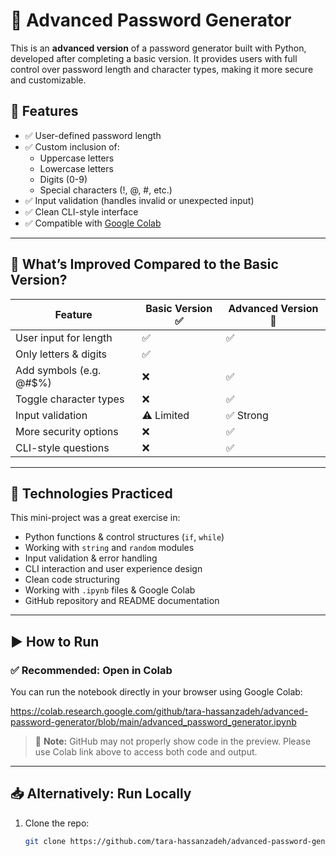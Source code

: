 # 🔐 Advanced Password Generator

This is an **advanced version** of a password generator built with Python, developed after completing a basic version. It provides users with full control over password length and character types, making it more secure and customizable.

## 🚀 Features

- ✅ User-defined password length  
- ✅ Custom inclusion of:
  - Uppercase letters
  - Lowercase letters
  - Digits (0-9)
  - Special characters (!, @, #, etc.)
- ✅ Input validation (handles invalid or unexpected input)
- ✅ Clean CLI-style interface
- ✅ Compatible with [Google Colab](https://colab.research.google.com)

---

## 🔄 What’s Improved Compared to the Basic Version?

| Feature                         | Basic Version ✅ | Advanced Version 🚀 |
|----------------------------------|------------------|---------------------|
| User input for length            | ✅                | ✅                  |
| Only letters & digits            | ✅                |                     |
| Add symbols (e.g. @#$%)          | ❌                | ✅                  |
| Toggle character types           | ❌                | ✅                  |
| Input validation                 | ⚠️ Limited        | ✅ Strong            |
| More security options            | ❌                | ✅                  |
| CLI-style questions              | ❌                | ✅                  |

---

## 🧪 Technologies Practiced

This mini-project was a great exercise in:

- Python functions & control structures (`if`, `while`)
- Working with `string` and `random` modules
- Input validation & error handling
- CLI interaction and user experience design
- Clean code structuring
- Working with `.ipynb` files & Google Colab
- GitHub repository and README documentation

---

## ▶️ How to Run

### ✅ Recommended: Open in Colab

You can run the notebook directly in your browser using Google Colab:

https://colab.research.google.com/github/tara-hassanzadeh/advanced-password-generator/blob/main/advanced_password_generator.ipynb

> 📌 **Note:** GitHub may not properly show code in the preview. Please use Colab link above to access both code and output.

---

## 📥 Alternatively: Run Locally

1. Clone the repo:
   ```bash
   git clone https://github.com/tara-hassanzadeh/advanced-password-generator.git
